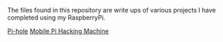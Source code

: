 The files found in this repository are write ups of various projects I have completed using my RaspberryPi.

[Pi-hole](https://github.com/ericktafel1/RaspberryPiProjects/blob/main/Pi-holewithUnbound.md)
[Mobile Pi Hacking Machine](https://github.com/ericktafel1/RaspberryPiProjects/blob/main/MobileRPiHacker.md)
